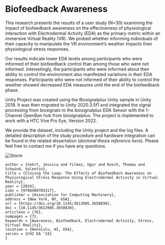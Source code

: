 # Biofeedback Awareness

This research presents the results of a user study (N=30) examining the impact of biofeedback awareness on the effectiveness of physiological interaction with Electrodermal Activity (EDA) as the primary metric within an immersive Virtual Reality (VR). 
We probed whether informing individuals of their capacity to manipulate the VR environment’s weather impacts their physiological stress responses. 

Our results indicate lower EDA levels among participants who were informed of their biofeedback control than among those who were not informed. Interestingly, the participants who were informed about their ability to control the environment also manifested variations in their EDA responses. Participants who were not informed of their ability to control the weather showed decreased EDA measures until the end of the biofeedback phase.

Unity Project was created using the Biosignalplux Unity sample in Unity 2019.
It was then migrated to Unity 2020.3.5f1 and integrated the signal processing from biosignals to the biosignalplux EDA Sensor with the 1-Channel OpenBan hub from biosignalplux.
The project is implemented to work with a HTC Vive Pro Eye, Version 2022.

We provide the dataset, including the Unity project and the log files. A detailed description of the study procedure and hardware integration can be found in the related dissertation (*doctoral thesis reference here*). Please feel free to contact me if you have any questions.

![Storm](https://github.com/user-attachments/assets/7e5f4a55-871a-4fb1-bd44-e6de122119d2)

```@inproceedings{10.1145/3613905.3650830,
author = {Sehrt, Jessica and Yilmaz, Ugur and Kosch, Thomas and Schwind, Valentin},
title = {Closing the Loop: The Effects of Biofeedback Awareness on Physiological Stress Response Using Electrodermal Activity in Virtual Reality},
year = {2024},
isbn = {9798400703317},
publisher = {Association for Computing Machinery},
address = {New York, NY, USA},
url = {https://doi.org/10.1145/3613905.3650830},
doi = {10.1145/3613905.3650830},
articleno = {76},
numpages = {7},
keywords = {Awareness, Biofeedback, Electrodermal Activity, Stress, Virtual Reality},
location = {Honolulu, HI, USA},
series = {CHI EA '24}
}
